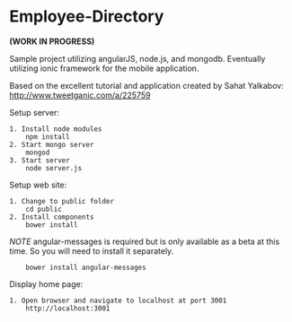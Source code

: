 Employee-Directory
==================

**(WORK IN PROGRESS)**

Sample project utilizing angularJS, node.js, and mongodb. Eventually utilizing ionic framework for the
mobile application.

Based on the excellent tutorial and application created by Sahat Yalkabov:
http://www.tweetganic.com/a/225759

Setup server:

	1. Install node modules
		npm install
	2. Start mongo server
		mongod
	3. Start server
		node server.js

Setup web site:

	1. Change to public folder
		cd public
	2. Install components
		bower install

*NOTE* angular-messages is required but is only available as a beta at this time. So you will need to install it separately.

		bower install angular-messages

Display home page:

	1. Open browser and navigate to localhost at port 3001
		http://localhost:3001
		
